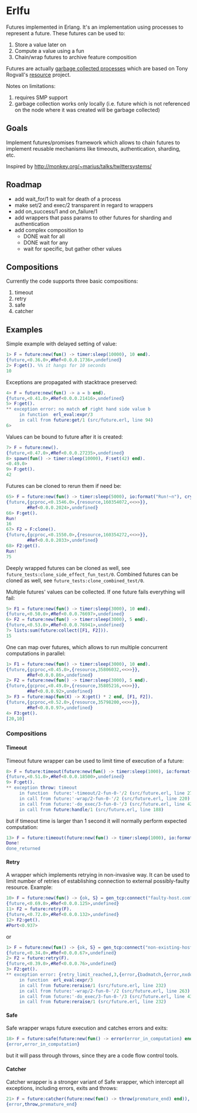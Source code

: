 # Erlfu #

Futures implemented in Erlang. It's an implementation using processes
to represent a future. These futures can be used to:
1. Store a value later on
2. Compute a value using a fun
3. Chain/wrap futures to archive feature composition

Futures are actually [garbage collected processes](http://github.com/gleber/gcproc)
which are based on Tony Rogvall's [resource](http://github.com/tonyrog/resource) project.

Notes on limitations:

1. requires SMP support
2. garbage collection works only locally (i.e. future which is not
referenced on the node where it was created will be garbage collected)

## Goals ##

Implement futures/promises framework which allows to chain futures to
implement reusable mechanisms like timeouts, authentication, sharding,
etc.

Inspired by http://monkey.org/~marius/talks/twittersystems/

## Roadmap ##

- add wait_for/1 to wait for death of a process
- make set/2 and exec/2 transparent in regard to wrappers
- add on_success/1 and on_failure/1
- add wrappers that pass params to other futures for sharding and authentication
- add complex composition to
  - DONE wait for all
  - DONE wait for any
  - wait for specific, but gather other values

## Compositions ##

Currently the code supports three basic compositions:

1. timeout
2. retry
3. safe
4. catcher

## Examples ##

Simple example with delayed setting of value:
```erlang
1> F = future:new(fun() -> timer:sleep(10000), 10 end).
{future,<0.36.0>,#Ref<0.0.0.1736>,undefined}
2> F:get(). %% it hangs for 10 seconds
10
```

Exceptions are propagated with stacktrace preserved:
```erlang
4> F = future:new(fun() -> a = b end).
{future,<0.41.0>,#Ref<0.0.0.21416>,undefined}
5> F:get().
** exception error: no match of right hand side value b
     in function  erl_eval:expr/3
     in call from future:get/1 (src/future.erl, line 94)
6>
```

Values can be bound to future after it is created:
```erlang
7> F = future:new().
{future,<0.47.0>,#Ref<0.0.0.27235>,undefined}
8> spawn(fun() -> timer:sleep(10000), F:set(42) end).
<0.49.0>
9> F:get().
42
```

Futures can be cloned to rerun them if need be:
```erlang
65> F = future:new(fun() -> timer:sleep(5000), io:format("Run!~n"), crypto:rand_uniform(0, 100) end).
{future,{gcproc,<0.1546.0>,{resource,160354072,<<>>}},
        #Ref<0.0.0.2024>,undefined}
66> F:get().
Run!
16
67> F2 = F:clone().
{future,{gcproc,<0.1550.0>,{resource,160354272,<<>>}},
        #Ref<0.0.0.2033>,undefined}
68> F2:get().
Run!
75
```
Deeply wrapped futures can be cloned as well, see `future_tests:clone_side_effect_fun_test/0`.
Combined futures can be cloned as well, see `future_tests:clone_combined_test/0`.

Multiple futures' values can be collected. If one future fails
everything will fail:
```erlang
5> F1 = future:new(fun() -> timer:sleep(3000), 10 end).
{future,<0.50.0>,#Ref<0.0.0.76697>,undefined}
6> F2 = future:new(fun() -> timer:sleep(3000), 5 end).
{future,<0.53.0>,#Ref<0.0.0.76941>,undefined}
7> lists:sum(future:collect([F1, F2])).
15
```

One can map over futures, which allows to run multiple concurrent
computations in parallel:
```erlang
1> F1 = future:new(fun() -> timer:sleep(3000), 10 end).
{future,{gcproc,<0.45.0>,{resource,35806032,<<>>}},
        #Ref<0.0.0.86>,undefined}
2> F2 = future:new(fun() -> timer:sleep(3000), 5 end).
{future,{gcproc,<0.49.0>,{resource,35805216,<<>>}},
        #Ref<0.0.0.92>,undefined}
3> F3 = future:map(fun(X) -> X:get() * 2 end, [F1, F2]).
{future,{gcproc,<0.52.0>,{resource,35798200,<<>>}},
        #Ref<0.0.0.97>,undefined}
4> F3:get().
[20,10]
```

### Compositions ###

#### Timeout ####

Timeout future wrapper can be used to limit time of execution of a future:
```erlang
8> F = future:timeout(future:new(fun() -> timer:sleep(1000), io:format("Done!") end), 500).
{future,<0.51.0>,#Ref<0.0.0.18500>,undefined}
9> F:get().
** exception throw: timeout
     in function  future:'-timeout/2-fun-0-'/2 (src/future.erl, line 270)
     in call from future:'-wrap/2-fun-0-'/2 (src/future.erl, line 220)
     in call from future:'-do_exec/3-fun-0-'/3 (src/future.erl, line 42)
     in call from future:handle/1 (src/future.erl, line 188)
```
but if timeout time is larger than 1 second it will normally perform
expected computation:
```erlang
13> F = future:timeout(future:new(fun() -> timer:sleep(1000), io:format("Done!~n"), done_returned end), 5000), F:get().
Done!
done_returned
```

#### Retry ####
A wrapper which implements retrying in non-invasive way. It can be
used to limit number of retries of establishing connection to external
possibly-faulty resource. Example:

```erlang
10> F = future:new(fun() -> {ok, S} = gen_tcp:connect("faulty-host.com", 80, []), S end).
{future,<0.69.0>,#Ref<0.0.0.125>,undefined}
11> F2 = future:retry(F).
{future,<0.72.0>,#Ref<0.0.0.132>,undefined}
12> F2:get().
#Port<0.937>
```
or
```erlang
1> F = future:new(fun() -> {ok, S} = gen_tcp:connect("non-existing-host.com", 23, []), S end).
{future,<0.34.0>,#Ref<0.0.0.67>,undefined}
2> F2 = future:retry(F).
{future,<0.39.0>,#Ref<0.0.0.76>,undefined}
3> F2:get().
** exception error: {retry_limit_reached,3,{error,{badmatch,{error,nxdomain}}}}
     in function  erl_eval:expr/3
     in call from future:reraise/1 (src/future.erl, line 232)
     in call from future:'-wrap/2-fun-0-'/2 (src/future.erl, line 263)
     in call from future:'-do_exec/3-fun-0-'/3 (src/future.erl, line 43)
     in call from future:reraise/1 (src/future.erl, line 232)
```

#### Safe ####
Safe wrapper wraps future execution and catches errors and exits:
```erlang
18> F = future:safe(future:new(fun() -> error(error_in_computation) end)), F:get().
{error,error_in_computation}
```
but it will pass through throws, since they are a code flow control
tools.

#### Catcher ####
Catcher wrapper is a stronger variant of Safe wrapper, which
intercept all exceptions, including errors, exits and throws:
```erlang
21> F = future:catcher(future:new(fun() -> throw(premature_end) end)), F:get().
{error,throw,premature_end}
```

